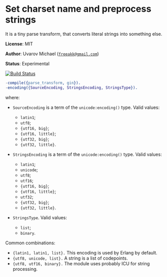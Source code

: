 Set charset name and preprocess strings
=======================================

It is a tiny parse transform, that converts literal strings into something
else.

__License__: MIT

__Author__: Uvarov Michael ([`freeakk@gmail.com`](mailto:freeakk@gmail.com))

__Status__: Experimental

[![Build Status](https://secure.travis-ci.org/freeakk/schnapps.png?branch=master)](http://travis-ci.org/freeakk/schnapps)


```erlang
-compile({parse_transform, gin}).
-encoding({SourceEncoding, StringsEncoding, StringsType}).
```

where:

* `SourceEncoding` is a term of the `unicode:encoding()` type.
  Valid values:

    - `latin1`;
    - `utf8`;
    - `{utf16, big}`;
    - `{utf16, little}`;
    - `{utf32, big}`;
    - `{utf32, little}`.

* `StringsEncoding` is a term of the `unicode:encoding()` type.
    Valid values:
    - `latin1`;
    - `unicode`;
    - `utf8`;
    - `utf16`;
    - `{utf16, big}`;
    - `{utf16, little}`;
    - `utf32`;
    - `{utf32, big}`;
    - `{utf32, little}`.

* `StringsType`. 
    Valid values:
    - `list`;
    - `binary`.

Common combinations:
* `{latin1, latin1, list}.`
    This encoding is used by Erlang by default.
* `{utf8, unicode, list}.`
    A string is a list of codepoints. 
* `{utf8, utf16, binary}.`
    The module uses probably ICU for string processing.
